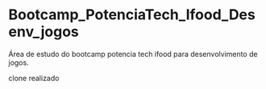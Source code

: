 # Bootcamp_PotenciaTech_Ifood_Desenv_jogos
Área de estudo do bootcamp potencia tech ifood para desenvolvimento de jogos.


clone realizado
